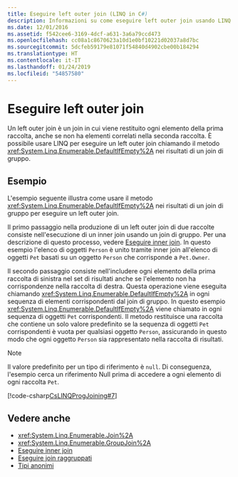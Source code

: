 ```yaml
---
title: Eseguire left outer join (LINQ in C#)
description: Informazioni su come eseguire left outer join usando LINQ in C#.
ms.date: 12/01/2016
ms.assetid: f542cee6-3169-4dcf-a631-3a6a79ccd473
ms.openlocfilehash: cc08a1c8670623a10d1e0bf10221d02037a8d7bc
ms.sourcegitcommit: 5dcfeb59179e81071f54840d4902cbe00b184294
ms.translationtype: HT
ms.contentlocale: it-IT
ms.lasthandoff: 01/24/2019
ms.locfileid: "54857580"
---
```

# <a name="perform-left-outer-joins"></a>Eseguire left outer join

Un left outer join è un join in cui viene restituito ogni elemento della prima raccolta, anche se non ha elementi correlati nella seconda raccolta. È possibile usare LINQ per eseguire un left outer join chiamando il metodo <xref:System.Linq.Enumerable.DefaultIfEmpty%2A> nei risultati di un join di gruppo.

## <a name="example"></a>Esempio

L'esempio seguente illustra come usare il metodo <xref:System.Linq.Enumerable.DefaultIfEmpty%2A> nei risultati di un join di gruppo per eseguire un left outer join.

Il primo passaggio nella produzione di un left outer join di due raccolte consiste nell'esecuzione di un inner join usando un join di gruppo. Per una descrizione di questo processo, vedere [Eseguire inner join](perform-inner-joins.md). In questo esempio l'elenco di oggetti `Person` è unito tramite inner join all'elenco di oggetti `Pet` basati su un oggetto `Person` che corrisponde a `Pet.Owner`.

Il secondo passaggio consiste nell'includere ogni elemento della prima raccolta di sinistra nel set di risultati anche se l'elemento non ha corrispondenze nella raccolta di destra. Questa operazione viene eseguita chiamando <xref:System.Linq.Enumerable.DefaultIfEmpty%2A> in ogni sequenza di elementi corrispondenti dal join di gruppo. In questo esempio <xref:System.Linq.Enumerable.DefaultIfEmpty%2A> viene chiamato in ogni sequenza di oggetti `Pet` corrispondenti. Il metodo restituisce una raccolta che contiene un solo valore predefinito se la sequenza di oggetti `Pet` corrispondenti è vuota per qualsiasi oggetto `Person`, assicurando in questo modo che ogni oggetto `Person` sia rappresentato nella raccolta di risultati.

> [!NOTE]
> Il valore predefinito per un tipo di riferimento è `null`. Di conseguenza, l'esempio cerca un riferimento Null prima di accedere a ogni elemento di ogni raccolta `Pet`.

[!code-csharp[CsLINQProgJoining#7](~/samples/snippets/csharp/concepts/linq/how-to-perform-left-outer-joins_1.cs)]

## <a name="see-also"></a>Vedere anche

- <xref:System.Linq.Enumerable.Join%2A>
- <xref:System.Linq.Enumerable.GroupJoin%2A>
- [Eseguire inner join](perform-inner-joins.md)
- [Eseguire join raggruppati](perform-grouped-joins.md)
- [Tipi anonimi](../programming-guide/classes-and-structs/anonymous-types.md)
